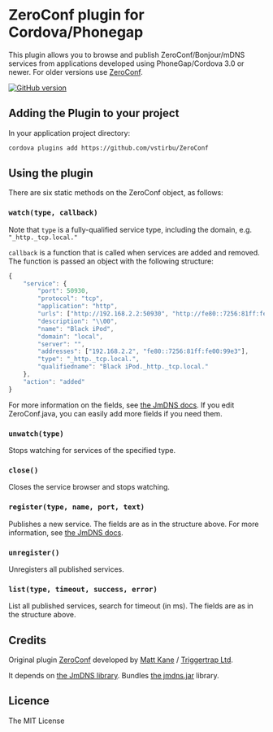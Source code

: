 # ZeroConf plugin for Cordova/Phonegap #

This plugin allows you to browse and publish ZeroConf/Bonjour/mDNS services from applications developed using PhoneGap/Cordova 3.0 or newer. For older versions use [ZeroConf](https://github.com/purplecabbage/phonegap-plugins/tree/master/Android/ZeroConf).

[![GitHub version](https://badge.fury.io/gh/vstirbu%2FZeroConf.svg)](http://badge.fury.io/gh/vstirbu%2FZeroConf)

## Adding the Plugin to your project ##

In your application project directory:

```bash
cordova plugins add https://github.com/vstirbu/ZeroConf
```

## Using the plugin ##

There are six static methods on the ZeroConf object, as follows:

### `watch(type, callback)`
Note that `type` is a fully-qualified service type, including the domain, e.g. `"_http._tcp.local."`

`callback` is a function that is called when services are added and removed. The function is passed
an object with the following structure:

```javascript
{
	"service": {
		"port": 50930,
		"protocol": "tcp",
		"application": "http",
		"urls": ["http://192.168.2.2:50930", "http://fe80::7256:81ff:fe00:99e3:50930"],
		"description": "\\00",
		"name": "Black iPod",
		"domain": "local",
		"server": "",
		"addresses": ["192.168.2.2", "fe80::7256:81ff:fe00:99e3"],
		"type": "_http._tcp.local.",
		"qualifiedname": "Black iPod._http._tcp.local."
	},
	"action": "added"
}

```
For more information on the fields, see [the JmDNS docs](http://jmdns.sourceforge.net/apidocs/javax/jmdns/ServiceInfo.html).
If you edit ZeroConf.java, you can easily add more fields if you need them.

### `unwatch(type)`
Stops watching for services of the specified type.

### `close()`
Closes the service browser and stops watching.

### `register(type, name, port, text)`
Publishes a new service. The fields are as in the structure above. For more information,
see [the JmDNS docs](http://jmdns.sourceforge.net/apidocs/javax/jmdns/ServiceInfo.html).

### `unregister()`
Unregisters all published services.

### `list(type, timeout, success, error)`
List all published services, search for timeout (in ms). The fields are as in the structure above.

## Credits

Original plugin [ZeroConf](https://github.com/purplecabbage/phonegap-plugins/tree/master/Android/ZeroConf) developed by [Matt Kane](https://github.com/ascorbic) / [Triggertrap Ltd](https://github.com/triggertrap).

It depends on [the JmDNS library](http://jmdns.sourceforge.net/). Bundles [the jmdns.jar](https://github.com/twitwi/AndroidDnssdDemo/) library.

## Licence ##

The MIT License
